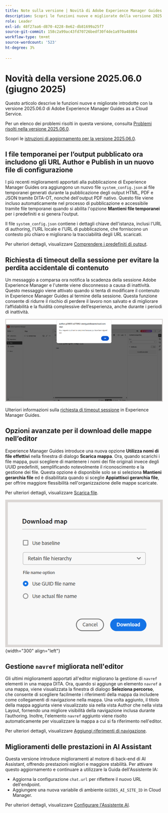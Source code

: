 ```yaml
---
title: Note sulla versione | Novità di Adobe Experience Manager Guides versione 2025.06.0
description: Scopri le funzioni nuove e migliorate della versione 2025.06.0 di Adobe Experience Manager Guides
role: Leader
exl-id: 48f27aa6-d870-4228-8e62-db81699a25f7
source-git-commit: 158c2a99ac43fd70726bedf30f4de1a970a48864
workflow-type: tm+mt
source-wordcount: '523'
ht-degree: 3%

---
```


# Novità della versione 2025.06.0 (giugno 2025)

Questo articolo descrive le funzioni nuove e migliorate introdotte con la versione 2025.06.0 di Adobe Experience Manager Guides as a Cloud Service.

Per un elenco dei problemi risolti in questa versione, consulta [Problemi risolti nella versione 2025.06.0](fixed-issues-2025-06-0.md).

Scopri le [istruzioni di aggiornamento per la versione 2025.06.0](../release-info/upgrade-instructions-2025-06-0.md).

## I file temporanei per l’output pubblicato ora includono gli URL Author e Publish in un nuovo file di configurazione

I più recenti miglioramenti apportati alla pubblicazione di Experience Manager Guides ora aggiungono un nuovo file `system_config.json` ai file temporanei generati durante la pubblicazione degli output HTML, PDF e JSON tramite DITA-OT, nonché dell&#39;output PDF nativo. Questo file viene incluso automaticamente nel processo di pubblicazione e accessibile tramite file temporanei quando si abilita l&#39;opzione **Mantieni file temporanei** per i predefiniti e si genera l&#39;output.

Il file `system_config.json` contiene i dettagli chiave dell&#39;istanza, inclusi l&#39;URL di authoring, l&#39;URL locale e l&#39;URL di pubblicazione, che forniscono un contesto più chiaro e migliorano la tracciabilità degli URL scaricati.

Per ulteriori dettagli, visualizzare [Comprendere i predefiniti di output](../user-guide/generate-output-understand-presets.md).

## Richiesta di timeout della sessione per evitare la perdita accidentale di contenuto

Un messaggio a comparsa ora notifica la scadenza della sessione Adobe Experience Manager e l&#39;utente viene disconnesso a causa di inattività. Questo messaggio viene attivato quando si tenta di modificare il contenuto in Experience Manager Guides al termine della sessione. Questa funzione consente di ridurre il rischio di perdere il lavoro non salvato e di migliorare l’affidabilità e la fluidità complessive dell’esperienza, anche durante i periodi di inattività.

![](assets/sign-out-prompt.png)

Ulteriori informazioni sulla [richiesta di timeout sessione](../user-guide/session-timeout-prompt.md) in Experience Manager Guides.

## Opzioni avanzate per il download delle mappe nell’editor

Experience Manager Guides introduce una nuova opzione **Utilizza nomi di file effettivi** nella finestra di dialogo **Scarica mappa**. Ora, quando scarichi i file mappa, puoi scegliere di mantenere i nomi dei file originali invece degli UUID predefiniti, semplificando notevolmente il riconoscimento e la gestione dei file. Questa opzione è disponibile solo se si seleziona **Mantieni gerarchia file** ed è disabilitata quando si sceglie **Appiattisci gerarchia file**, per offrire maggiore flessibilità nell&#39;organizzazione delle mappe scaricate.

Per ulteriori dettagli, visualizzare [Scarica file](../user-guide/authoring-download-assets.md#download-a-dita-map-file-from-the-editor).

![](assets/download-map-dialog-new.png){width="300" align="left"}


## Gestione `navref` migliorata nell&#39;editor

Gli ultimi miglioramenti apportati all&#39;editor migliorano la gestione di `navref` elementi in una mappa DITA. Ora, quando si aggiunge un elemento `navref` a una mappa, viene visualizzata la finestra di dialogo **Seleziona percorso**, che consente di scegliere facilmente i riferimenti della mappa da includere come collegamenti di navigazione nella mappa. Una volta aggiunto, il titolo della mappa aggiunta viene visualizzato sia nella vista Author che nella vista Layout, fornendo una migliore visibilità della navigazione inclusa durante l’authoring.  Inoltre, l&#39;elemento `navref` aggiunto viene risolto automaticamente per visualizzare la mappa a cui si fa riferimento nell&#39;editor.

Per ulteriori dettagli, visualizzare [Aggiungi riferimenti di navigazione](../user-guide/map-editor-other-features.md#add-navigation-references).

## Miglioramenti delle prestazioni in AI Assistant

Questa versione introduce miglioramenti al motore di back-end di AI Assistant, offrendo prestazioni migliori e maggiore stabilità. Per attivare questo aggiornamento e continuare a utilizzare la Guida dell&#39;Assistente IA:

- Aggiorna la configurazione `chat.url` per riflettere il nuovo URL dell&#39;endpoint.
- Aggiungere una nuova variabile di ambiente `GUIDES_AI_SITE_ID` in Cloud Manager.

Per ulteriori dettagli, visualizzare [Configurare l&#39;Assistente AI](../cs-install-guide/conf-smart-suggestions.md).

